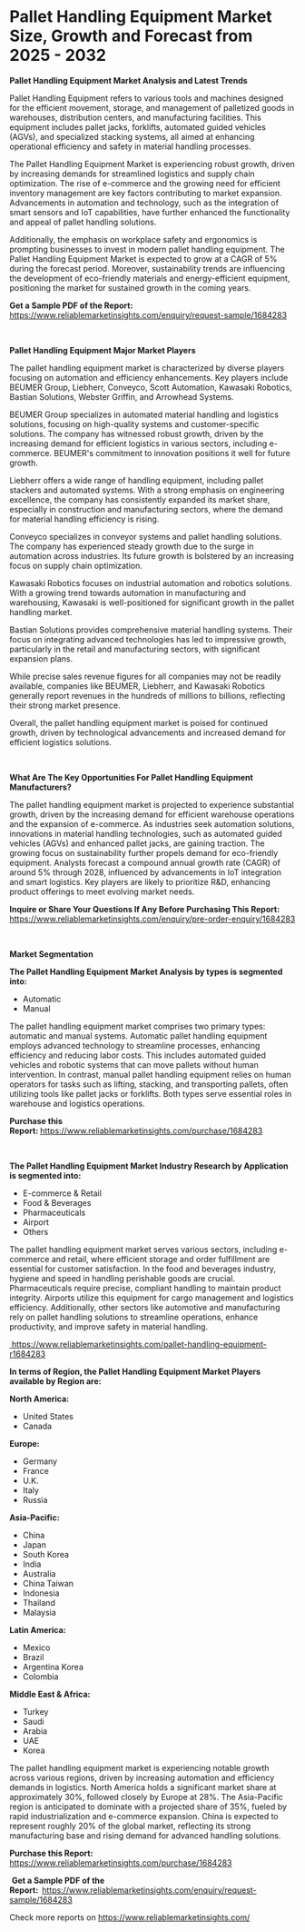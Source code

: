 <p><h1>Pallet Handling Equipment Market Size, Growth and Forecast from 2025 - 2032</h1></p><p><strong>Pallet Handling Equipment Market Analysis and Latest Trends</strong></p>
<p><p>Pallet Handling Equipment refers to various tools and machines designed for the efficient movement, storage, and management of palletized goods in warehouses, distribution centers, and manufacturing facilities. This equipment includes pallet jacks, forklifts, automated guided vehicles (AGVs), and specialized stacking systems, all aimed at enhancing operational efficiency and safety in material handling processes.</p><p>The Pallet Handling Equipment Market is experiencing robust growth, driven by increasing demands for streamlined logistics and supply chain optimization. The rise of e-commerce and the growing need for efficient inventory management are key factors contributing to market expansion. Advancements in automation and technology, such as the integration of smart sensors and IoT capabilities, have further enhanced the functionality and appeal of pallet handling solutions.</p><p>Additionally, the emphasis on workplace safety and ergonomics is prompting businesses to invest in modern pallet handling equipment. The Pallet Handling Equipment Market is expected to grow at a CAGR of 5% during the forecast period. Moreover, sustainability trends are influencing the development of eco-friendly materials and energy-efficient equipment, positioning the market for sustained growth in the coming years.</p></p>
<p><strong>Get a Sample PDF of the Report:&nbsp;</strong> <a href="https://www.reliablemarketinsights.com/enquiry/request-sample/1684283?utm_campaign=3517&utm_medium=2&utm_source=Github&utm_content=ia&utm_term=08042025&utm_id=pallet-handling-equipment">https://www.reliablemarketinsights.com/enquiry/request-sample/1684283</a></p>
<p>&nbsp;</p>
<p><strong>Pallet Handling Equipment Major Market Players</strong></p>
<p><p>The pallet handling equipment market is characterized by diverse players focusing on automation and efficiency enhancements. Key players include BEUMER Group, Liebherr, Conveyco, Scott Automation, Kawasaki Robotics, Bastian Solutions, Webster Griffin, and Arrowhead Systems. </p><p>BEUMER Group specializes in automated material handling and logistics solutions, focusing on high-quality systems and customer-specific solutions. The company has witnessed robust growth, driven by the increasing demand for efficient logistics in various sectors, including e-commerce. BEUMER's commitment to innovation positions it well for future growth.</p><p>Liebherr offers a wide range of handling equipment, including pallet stackers and automated systems. With a strong emphasis on engineering excellence, the company has consistently expanded its market share, especially in construction and manufacturing sectors, where the demand for material handling efficiency is rising.</p><p>Conveyco specializes in conveyor systems and pallet handling solutions. The company has experienced steady growth due to the surge in automation across industries. Its future growth is bolstered by an increasing focus on supply chain optimization.</p><p>Kawasaki Robotics focuses on industrial automation and robotics solutions. With a growing trend towards automation in manufacturing and warehousing, Kawasaki is well-positioned for significant growth in the pallet handling market.</p><p>Bastian Solutions provides comprehensive material handling systems. Their focus on integrating advanced technologies has led to impressive growth, particularly in the retail and manufacturing sectors, with significant expansion plans.</p><p>While precise sales revenue figures for all companies may not be readily available, companies like BEUMER, Liebherr, and Kawasaki Robotics generally report revenues in the hundreds of millions to billions, reflecting their strong market presence.</p><p>Overall, the pallet handling equipment market is poised for continued growth, driven by technological advancements and increased demand for efficient logistics solutions.</p></p>
<p>&nbsp;</p>
<p><strong>What Are The Key Opportunities For Pallet Handling Equipment Manufacturers?</strong></p>
<p><p>The pallet handling equipment market is projected to experience substantial growth, driven by the increasing demand for efficient warehouse operations and the expansion of e-commerce. As industries seek automation solutions, innovations in material handling technologies, such as automated guided vehicles (AGVs) and enhanced pallet jacks, are gaining traction. The growing focus on sustainability further propels demand for eco-friendly equipment. Analysts forecast a compound annual growth rate (CAGR) of around 5% through 2028, influenced by advancements in IoT integration and smart logistics. Key players are likely to prioritize R&D, enhancing product offerings to meet evolving market needs.</p></p>
<p><strong>Inquire or Share Your Questions If Any Before Purchasing This Report:</strong> <a href="https://www.reliablemarketinsights.com/enquiry/pre-order-enquiry/1684283?utm_campaign=3517&utm_medium=2&utm_source=Github&utm_content=ia&utm_term=08042025&utm_id=pallet-handling-equipment">https://www.reliablemarketinsights.com/enquiry/pre-order-enquiry/1684283</a></p>
<p>&nbsp;</p>
<p><strong>Market Segmentation</strong></p>
<p><strong>The Pallet Handling Equipment Market Analysis by types is segmented into:</strong></p>
<p><ul><li>Automatic</li><li>Manual</li></ul></p>
<p><p>The pallet handling equipment market comprises two primary types: automatic and manual systems. Automatic pallet handling equipment employs advanced technology to streamline processes, enhancing efficiency and reducing labor costs. This includes automated guided vehicles and robotic systems that can move pallets without human intervention. In contrast, manual pallet handling equipment relies on human operators for tasks such as lifting, stacking, and transporting pallets, often utilizing tools like pallet jacks or forklifts. Both types serve essential roles in warehouse and logistics operations.</p></p>
<p><strong>Purchase this Report:&nbsp;</strong><a href="https://www.reliablemarketinsights.com/purchase/1684283?utm_campaign=3517&utm_medium=2&utm_source=Github&utm_content=ia&utm_term=08042025&utm_id=pallet-handling-equipment">https://www.reliablemarketinsights.com/purchase/1684283</a></p>
<p>&nbsp;</p>
<p><strong>The Pallet Handling Equipment Market Industry Research by Application is segmented into:</strong></p>
<p><ul><li>E-commerce & Retail</li><li>Food & Beverages</li><li>Pharmaceuticals</li><li>Airport</li><li>Others</li></ul></p>
<p><p>The pallet handling equipment market serves various sectors, including e-commerce and retail, where efficient storage and order fulfillment are essential for customer satisfaction. In the food and beverages industry, hygiene and speed in handling perishable goods are crucial. Pharmaceuticals require precise, compliant handling to maintain product integrity. Airports utilize this equipment for cargo management and logistics efficiency. Additionally, other sectors like automotive and manufacturing rely on pallet handling solutions to streamline operations, enhance productivity, and improve safety in material handling.</p></p>
<p><a href="https://www.reliablemarketinsights.com/pallet-handling-equipment-r1684283?utm_campaign=3517&utm_medium=2&utm_source=Github&utm_content=ia&utm_term=08042025&utm_id=pallet-handling-equipment">&nbsp;https://www.reliablemarketinsights.com/pallet-handling-equipment-r1684283</a></p>
<p><strong>In terms of Region, the Pallet Handling Equipment Market Players available by Region are:</strong></p>
<p>
    <p> <strong> North America: </strong>
        <ul>
            <li>United States</li>
            <li>Canada</li>
        </ul>
        </p> 
    <p> <strong> Europe: </strong>
        <ul>
            <li>Germany</li>
            <li>France</li>
            <li>U.K.</li>
            <li>Italy</li>
            <li>Russia</li>
        </ul>
        </p> 
    <p> <strong> Asia-Pacific: </strong>
        <ul>
            <li>China</li>
            <li>Japan</li>
            <li>South Korea</li>
            <li>India</li>
            <li>Australia</li>
            <li>China Taiwan</li>
            <li>Indonesia</li>
            <li>Thailand</li>
            <li>Malaysia</li>
        </ul>
        </p> 
    <p> <strong> Latin America: </strong>
        <ul>
            <li>Mexico</li>
            <li>Brazil</li>
            <li>Argentina Korea</li>
            <li>Colombia</li>
        </ul>
        </p> 
    <p> <strong> Middle East & Africa: </strong>
        <ul>
            <li>Turkey</li>
            <li>Saudi</li>
            <li>Arabia</li>
            <li>UAE</li>
            <li>Korea</li>
        </ul>
    </p>
    </p>
<p><p>The pallet handling equipment market is experiencing notable growth across various regions, driven by increasing automation and efficiency demands in logistics. North America holds a significant market share at approximately 30%, followed closely by Europe at 28%. The Asia-Pacific region is anticipated to dominate with a projected share of 35%, fueled by rapid industrialization and e-commerce expansion. China is expected to represent roughly 20% of the global market, reflecting its strong manufacturing base and rising demand for advanced handling solutions.</p></p>
<p><strong>Purchase this Report: </strong><a href="https://www.reliablemarketinsights.com/purchase/1684283?utm_campaign=3517&utm_medium=2&utm_source=Github&utm_content=ia&utm_term=08042025&utm_id=pallet-handling-equipment">https://www.reliablemarketinsights.com/purchase/1684283</a></p>
<p>&nbsp;<strong>Get a Sample PDF of the Report:&nbsp;&nbsp;</strong><a href="https://www.reliablemarketinsights.com/enquiry/request-sample/1684283?utm_campaign=3517&utm_medium=2&utm_source=Github&utm_content=ia&utm_term=08042025&utm_id=pallet-handling-equipment">https://www.reliablemarketinsights.com/enquiry/request-sample/1684283</a></p>
<p><strong></strong></p>
<p>Check more reports on <a href="https://www.reliablemarketinsights.com/?utm_campaign=3517&utm_medium=2&utm_source=Github&utm_content=ia&utm_term=08042025&utm_id=pallet-handling-equipment">https://www.reliablemarketinsights.com/</a></p>